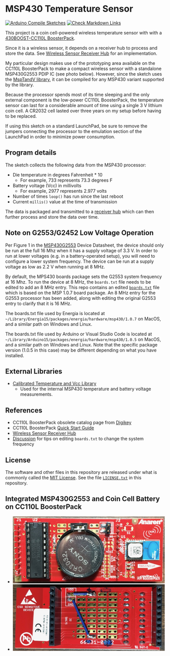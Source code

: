 # MSP430 Temperature Sensor

[![Arduino Compile Sketches](https://github.com/Andy4495/MSP430LowPowerTempSensor/actions/workflows/arduino-compile-sketches.yml/badge.svg)](https://github.com/Andy4495/MSP430LowPowerTempSensor/actions/workflows/arduino-compile-sketches.yml)
[![Check Markdown Links](https://github.com/Andy4495/MSP430LowPowerTempSensor/actions/workflows/CheckMarkdownLinks.yml/badge.svg)](https://github.com/Andy4495/MSP430LowPowerTempSensor/actions/workflows/CheckMarkdownLinks.yml)

This project is a coin cell-powered wireless temperature sensor with with a [430BOOST-CC110L BoosterPack][4].

Since it is a wireless sensor, it depends on a receiver hub to process and store the data. See [Wireless Sensor Receiver Hub][5] for an implementation.

My particular design makes use of the prototyping area available on the CC110L BoosterPack to make a compact wireless sensor with a standalone MSP430G2553 PDIP IC (see photo below). However, since the sketch uses the [MspTandV library][6], it can be compiled for any MSP430 variant supported by the library.

Because the processor spends most of its time sleeping and the only external component is the low-power CC110L BoosterPack, the temperature sensor can last for a considerable amount of time using a single 3 V lithium coin cell. A CR2032 cell lasted over three years on my setup before having to be replaced.

If using this sketch on a standard LaunchPad, be sure to remove the jumpers connecting the processor to the emulation section of the LaunchPad in order to minimize power consumption.

## Program details

The sketch collects the following data from the MSP430 processor:

- Die temperature in degrees Fahrenheit * 10
  - For example, 733 represents 73.3 degrees F
- Battery voltage (Vcc) in millivolts
  - For example, 2977 represents 2.977 volts
- Number of times `loop()` has run since the last reboot
- Current `millis()` value at the time of transmission

The data is packaged and transmitted to a [receiver hub][5] which can then further process and store the data over time.

## Note on G2553/G2452 Low Voltage Operation

Per Figure 1 in the [MSP430G2553][1] Device Datasheet, the device should only be run at the full 16 Mhz when it has a supply voltage of 3.3 V. In order to run at lower voltages (e.g. in a battery-operated setup), you will need to configure a lower system frequency. The device can be run at a supply voltage as low as 2.2 V when running at 8 MHz.

By default, the MPS430 boards package sets the G2553 system frequency at 16 Mhz. To run the device at 8 MHz, the `boards.txt` file needs to be edited to add an 8 MHz entry. This repo contains an edited [`boards.txt`](./boards.txt) file which is based on the MSP 1.0.7 board package. An 8 MHz entry for the G2553 processor has been added, along with editing the original G2553 entry to clarify that it is 16 MHz.

The boards.txt file used by Energia is located at `~/Library/Energia15/packages/energia/hardware/msp430/1.0.7` on MacOS, and a similar path on Windows and Linux.

The boards.txt file used by Arduino or Visual Studio Code is located at `~/Library/Arduino15/packages/energia/hardware/msp430/1.0.5` on MacOS, and a similar path on Windows and Linux. Note that the specific package version (1.0.5 in this case) may be different depending on what you have installed.

## External Libraries

- [Calibrated Temperature and Vcc Library][6]
  - Used for the internal MSP430 temperature and battery voltage measurements.

## References

- CC110L BoosterPack obsolete catalog page from [Digikey][2]
- CC110L BoosterPack [Quick Start Guide][4]
- [Wireless Sensor Receiver Hub][5]
- [Discussion][7] for tips on editing `boards.txt` to change the system frequency

## License

The software and other files in this repository are released under what is commonly called the [MIT License][100]. See the file [`LICENSE.txt`][101] in this repository.

## Integrated MSP430G2553 and Coin Cell Battery on CC110L BoosterPack

- ![Board Front](jpg/G2-Front.jpg)
- ![Board Back](jpg/G2-Back.jpg)

[1]: https://www.ti.com/lit/ds/symlink/msp430g2553.pdf
[2]: https://www.digikey.com/en/products/detail/texas-instruments/430BOOST-CC110L/2812673
[4]: https://www.ti.com/lit/ml/swru312b/swru312b.pdf
[5]: https://github.com/Andy4495/Wireless-Sensor-Receiver-Hub
[6]: https://github.com/Andy4495/mspTandV
[7]: https://forum.43oh.com/topic/4094-msp430g2553-1mhz-or-16mhz-how-to-set-it/
[100]: https://choosealicense.com/licenses/mit/
[101]: ./LICENSE.txt
[200]: https://github.com/Andy4495/MSP430LowPowerTempSensor

[//]: # (Old TI product link that is no longer active: http://www.ti.com/tool/430BOOST-CC110L)
[//]: # (Mouser link that sometimes works: https://www.mouser.com/ProductDetail/Texas-Instruments/430BOOST-CC110L?qs=SKBAQrBh8xr4He0XWA6h2w%3D%3D )
